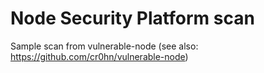 # Node Security Platform scan

Sample scan from vulnerable-node (see also: https://github.com/cr0hn/vulnerable-node)
